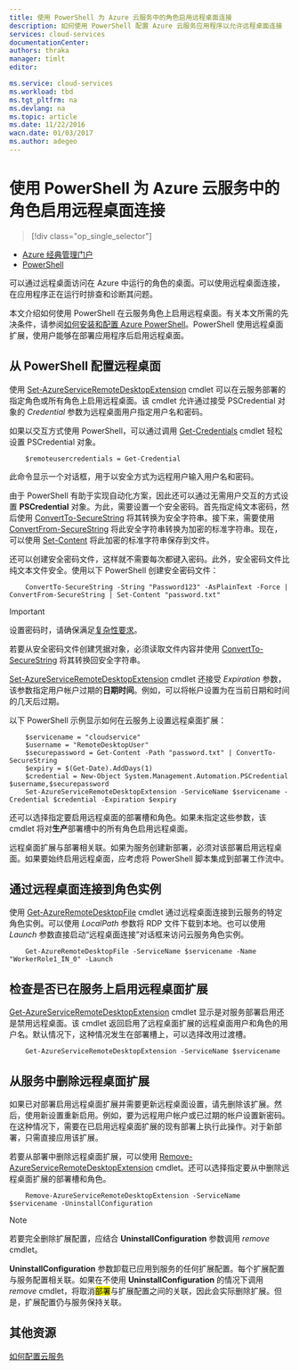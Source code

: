 ```yaml
---
title: 使用 PowerShell 为 Azure 云服务中的角色启用远程桌面连接
description: 如何使用 PowerShell 配置 Azure 云服务应用程序以允许远程桌面连接
services: cloud-services
documentationCenter: 
authors: thraka
manager: timlt
editor: 

ms.service: cloud-services
ms.workload: tbd
ms.tgt_pltfrm: na
ms.devlang: na
ms.topic: article
ms.date: 11/22/2016
wacn.date: 01/03/2017
ms.author: adegeo
---
```


# 使用 PowerShell 为 Azure 云服务中的角色启用远程桌面连接

>[!div class="op_single_selector"]
- [Azure 经典管理门户](./cloud-services-role-enable-remote-desktop.md)
- [PowerShell](./cloud-services-role-enable-remote-desktop-powershell.md)

可以通过远程桌面访问在 Azure 中运行的角色的桌面。可以使用远程桌面连接，在应用程序正在运行时排查和诊断其问题。

本文介绍如何使用 PowerShell 在云服务角色上启用远程桌面。有关本文所需的先决条件，请参阅[如何安装和配置 Azure PowerShell](../powershell-install-configure.md)。PowerShell 使用远程桌面扩展，使用户能够在部署应用程序后启用远程桌面。

## 从 PowerShell 配置远程桌面

使用 [Set-AzureServiceRemoteDesktopExtension](https://msdn.microsoft.com/zh-cn/library/azure/dn495117.aspx) cmdlet 可以在云服务部署的指定角色或所有角色上启用远程桌面。该 cmdlet 允许通过接受 PSCredential 对象的 *Credential* 参数为远程桌面用户指定用户名和密码。

如果以交互方式使用 PowerShell，可以通过调用 [Get-Credentials](https://technet.microsoft.com/zh-cn/library/hh849815.aspx) cmdlet 轻松设置 PSCredential 对象。

        $remoteusercredentials = Get-Credential

此命令显示一个对话框，用于以安全方式为远程用户输入用户名和密码。

由于 PowerShell 有助于实现自动化方案，因此还可以通过无需用户交互的方式设置 **PSCredential** 对象。为此，需要设置一个安全密码。首先指定纯文本密码，然后使用 [ConvertTo-SecureString](https://technet.microsoft.com/library/hh849818.aspx) 将其转换为安全字符串。接下来，需要使用 [ConvertFrom-SecureString](https://technet.microsoft.com/library/hh849814.aspx) 将此安全字符串转换为加密的标准字符串。现在，可以使用 [Set-Content](https://technet.microsoft.com/library/ee176959.aspx) 将此加密的标准字符串保存到文件。

还可以创建安全密码文件，这样就不需要每次都键入密码。此外，安全密码文件比纯文本文件安全。使用以下 PowerShell 创建安全密码文件：

        ConvertTo-SecureString -String "Password123" -AsPlainText -Force | ConvertFrom-SecureString | Set-Content "password.txt"

>[!IMPORTANT]
> 设置密码时，请确保满足[复杂性要求](https://technet.microsoft.com/zh-cn/library/cc786468.aspx)。

若要从安全密码文件创建凭据对象，必须读取文件内容并使用 [ConvertTo-SecureString](https://technet.microsoft.com/zh-cn/library/hh849818.aspx) 将其转换回安全字符串。

[Set-AzureServiceRemoteDesktopExtension](https://msdn.microsoft.com/zh-cn/library/azure/dn495117.aspx) cmdlet 还接受 *Expiration* 参数，该参数指定用户帐户过期的**日期时间**。例如，可以将帐户设置为在当前日期和时间的几天后过期。

以下 PowerShell 示例显示如何在云服务上设置远程桌面扩展：

        $servicename = "cloudservice"
        $username = "RemoteDesktopUser"
        $securepassword = Get-Content -Path "password.txt" | ConvertTo-SecureString
        $expiry = $(Get-Date).AddDays(1)
        $credential = New-Object System.Management.Automation.PSCredential $username,$securepassword
        Set-AzureServiceRemoteDesktopExtension -ServiceName $servicename -Credential $credential -Expiration $expiry 

还可以选择指定要启用远程桌面的部署槽和角色。如果未指定这些参数，该 cmdlet 将对**生产**部署槽中的所有角色启用远程桌面。

远程桌面扩展与部署相关联。如果为服务创建新部署，必须对该部署启用远程桌面。如果要始终启用远程桌面，应考虑将 PowerShell 脚本集成到部署工作流中。

## 通过远程桌面连接到角色实例
使用 [Get-AzureRemoteDesktopFile](https://msdn.microsoft.com/zh-cn/library/azure/dn495261.aspx) cmdlet 通过远程桌面连接到云服务的特定角色实例。可以使用 *LocalPath* 参数将 RDP 文件下载到本地。也可以使用 *Launch* 参数直接启动“远程桌面连接”对话框来访问云服务角色实例。

        Get-AzureRemoteDesktopFile -ServiceName $servicename -Name "WorkerRole1_IN_0" -Launch

## 检查是否已在服务上启用远程桌面扩展 
[Get-AzureServiceRemoteDesktopExtension](https://msdn.microsoft.com/zh-cn/library/azure/dn495261.aspx) cmdlet 显示是对服务部署启用还是禁用远程桌面。该 cmdlet 返回启用了远程桌面扩展的远程桌面用户和角色的用户名。默认情况下，这种情况发生在部署槽上，可以选择改用过渡槽。

        Get-AzureServiceRemoteDesktopExtension -ServiceName $servicename

## 从服务中删除远程桌面扩展 
如果已对部署启用远程桌面扩展并需要更新远程桌面设置，请先删除该扩展。然后，使用新设置重新启用。例如，要为远程用户帐户或已过期的帐户设置新密码。在这种情况下，需要在已启用远程桌面扩展的现有部署上执行此操作。对于新部署，只需直接应用该扩展。

若要从部署中删除远程桌面扩展，可以使用 [Remove-AzureServiceRemoteDesktopExtension](https://msdn.microsoft.com/zh-cn/library/azure/dn495280.aspx) cmdlet。还可以选择指定要从中删除远程桌面扩展的部署槽和角色。

        Remove-AzureServiceRemoteDesktopExtension -ServiceName $servicename -UninstallConfiguration

>[!NOTE]
> 若要完全删除扩展配置，应结合 **UninstallConfiguration** 参数调用 *remove* cmdlet。
>
>**UninstallConfiguration** 参数卸载已应用到服务的任何扩展配置。每个扩展配置与服务配置相关联。如果在不使用 **UninstallConfiguration** 的情况下调用 *remove* cmdlet，将取消<mark>部署</mark>与扩展配置之间的关联，因此会实际删除扩展。但是，扩展配置仍与服务保持关联。

## 其他资源

[如何配置云服务](./cloud-services-how-to-configure.md)

<!---HONumber=Mooncake_1226_2016-->
